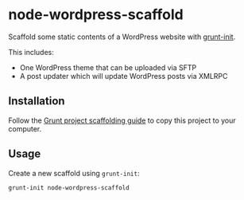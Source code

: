 # node-wordpress-scaffold

Scaffold some static contents of a WordPress website with [grunt-init][].

[grunt-init]: http://gruntjs.com/project-scaffolding

This includes:

* One WordPress theme that can be uploaded via SFTP
* A post updater which will update WordPress posts via XMLRPC

## Installation

Follow the [Grunt project scaffolding guide][grunt-init] to copy this project to your computer.

## Usage

Create a new scaffold using `grunt-init`:
```
grunt-init node-wordpress-scaffold
```
